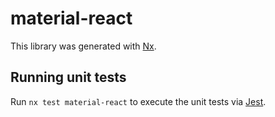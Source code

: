 # material-react

This library was generated with [Nx](https://nx.dev).

## Running unit tests

Run `nx test material-react` to execute the unit tests via [Jest](https://jestjs.io).

